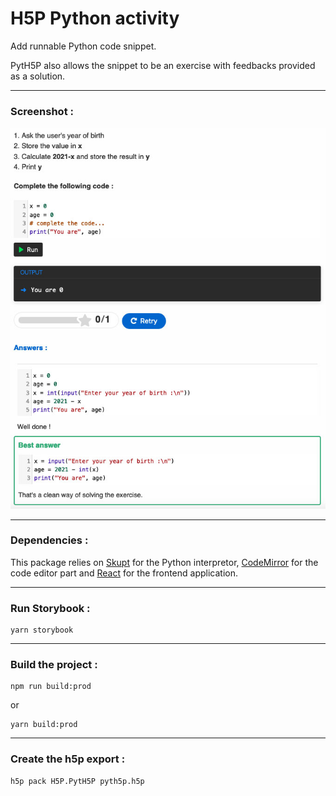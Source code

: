 # H5P Python activity 

Add runnable Python code snippet. 

PytH5P also allows the snippet to be an exercise with feedbacks provided as a solution.

---

### Screenshot :

![PytH5P activity screenshot](./screenshot.jpg)

---

### Dependencies :

This package relies on [Skupt](https://github.com/skulpt/skulpt) for the Python interpretor, [CodeMirror](https://github.com/codemirror/CodeMirror) for the code editor part and [React](https://github.com/facebook/react) for the frontend application.

---

### Run Storybook :

```
yarn storybook
```

---

### Build the project :

```
npm run build:prod
```

or

```
yarn build:prod
```

---

### Create the h5p export :

```
h5p pack H5P.PytH5P pyth5p.h5p
```
